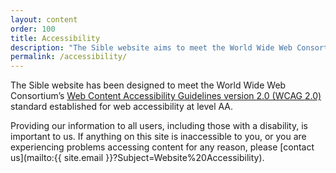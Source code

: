 ```yaml
---
layout: content
order: 100
title: Accessibility
description: "The Sible website aims to meet the World Wide Web Consortium’s Web Content Accessibility Guidelines version 2.0 (WCAG 2.0) at level AA."
permalink: /accessibility/
---
```


The Sible website has been designed to meet the World Wide Web Consortium’s [Web Content Accessibility Guidelines version 2.0 (WCAG 2.0)](http://www.w3.org/TR/WCAG20/) standard established for web accessibility at level AA.

Providing our information to all users, including those with a disability, is important to us. If anything on this site is inaccessible to you, or you are experiencing problems accessing content for any reason, please [contact us](mailto:{{ site.email }}?Subject=Website%20Accessibility).